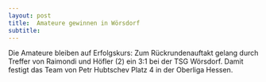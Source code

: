 ```yaml
---
layout: post
title:  Amateure gewinnen in Wörsdorf
subtitle:  
---
```


Die Amateure bleiben auf Erfolgskurs: Zum Rückrundenauftakt gelang durch Treffer von Raimondi und Höfler (2) ein 3:1 bei der TSG Wörsdorf. Damit festigt das Team von Petr Hubtschev Platz 4 in der Oberliga Hessen.


